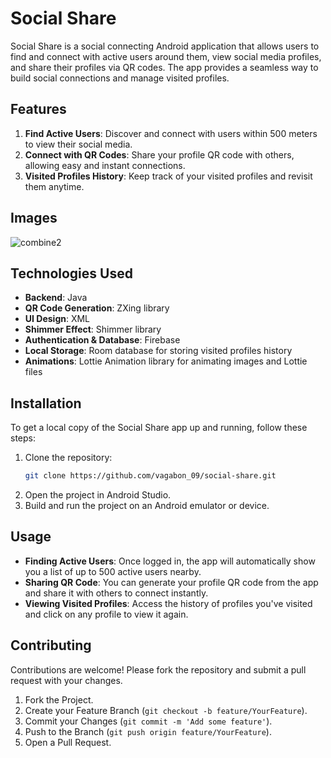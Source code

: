 # Social Share

Social Share is a social connecting Android application that allows users to find and connect with active users around them, view social media profiles, and share their profiles via QR codes. The app provides a seamless way to build social connections and manage visited profiles.

## Features

1. **Find Active Users**: Discover and connect with users within 500 meters to view their social media.
2. **Connect with QR Codes**: Share your profile QR code with others, allowing easy and instant connections.
3. **Visited Profiles History**: Keep track of your visited profiles and revisit them anytime.

## Images

![combine2](https://github.com/user-attachments/assets/66a30920-f29d-480e-9d3d-4d8498db5a98)

## Technologies Used

- **Backend**: Java
- **QR Code Generation**: ZXing library
- **UI Design**: XML
- **Shimmer Effect**: Shimmer library
- **Authentication & Database**: Firebase
- **Local Storage**: Room database for storing visited profiles history
- **Animations**: Lottie Animation library for animating images and Lottie files

## Installation

To get a local copy of the Social Share app up and running, follow these steps:

1. Clone the repository:
   ```bash
   git clone https://github.com/vagabon_09/social-share.git
1. Open the project in Android Studio.
2. Build and run the project on an Android emulator or device.

## Usage

- **Finding Active Users**: Once logged in, the app will automatically show you a list of up to 500 active users nearby.
- **Sharing QR Code**: You can generate your profile QR code from the app and share it with others to connect instantly.
- **Viewing Visited Profiles**: Access the history of profiles you've visited and click on any profile to view it again.

## Contributing

Contributions are welcome! Please fork the repository and submit a pull request with your changes.

1. Fork the Project.
2. Create your Feature Branch (`git checkout -b feature/YourFeature`).
3. Commit your Changes (`git commit -m 'Add some feature'`).
4. Push to the Branch (`git push origin feature/YourFeature`).
5. Open a Pull Request.

